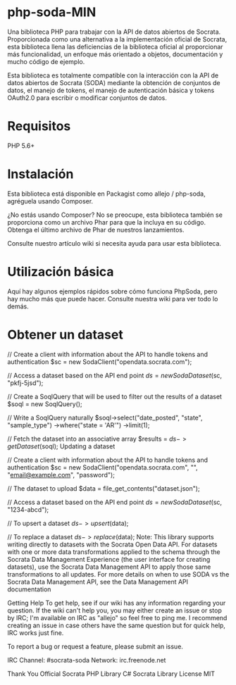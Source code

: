 # php-soda-MIN

Una biblioteca PHP para trabajar con la API de datos abiertos de Socrata. Proporcionada como una alternativa a la implementación oficial de Socrata, esta biblioteca llena las deficiencias de la biblioteca oficial al proporcionar más funcionalidad, un enfoque más orientado a objetos, documentación y mucho código de ejemplo.

Esta biblioteca es totalmente compatible con la interacción con la API de datos abiertos de Socrata (SODA) mediante la obtención de conjuntos de datos, el manejo de tokens, el manejo de autenticación básica y tokens OAuth2.0 para escribir o modificar conjuntos de datos.

# Requisitos
PHP 5.6+

# Instalación
Esta biblioteca está disponible en Packagist como allejo / php-soda, agréguela usando Composer.

¿No estás usando Composer? No se preocupe, esta biblioteca también se proporciona como un archivo Phar para que la incluya en su código. Obtenga el último archivo de Phar de nuestros lanzamientos.

Consulte nuestro artículo wiki si necesita ayuda para usar esta biblioteca.

# Utilización básica
Aquí hay algunos ejemplos rápidos sobre cómo funciona PhpSoda, pero hay mucho más que puede hacer. Consulte nuestra wiki para ver todo lo demás.

# Obtener un dataset

// Create a client with information about the API to handle tokens and authentication
$sc = new SodaClient("opendata.socrata.com");

// Access a dataset based on the API end point
$ds = new SodaDataset($sc, "pkfj-5jsd");

// Create a SoqlQuery that will be used to filter out the results of a dataset
$soql = new SoqlQuery();

// Write a SoqlQuery naturally
$soql->select("date_posted", "state", "sample_type")
     ->where("state = 'AR'")
     ->limit(1);

// Fetch the dataset into an associative array
$results = $ds->getDataset($soql);
Updating a dataset

// Create a client with information about the API to handle tokens and authentication
$sc = new SodaClient("opendata.socrata.com", "<token here>", "email@example.com", "password");

// The dataset to upload
$data = file_get_contents("dataset.json");

// Access a dataset based on the API end point
$ds = new SodaDataset($sc, "1234-abcd");

// To upsert a dataset
$ds->upsert($data);

// To replace a dataset
$ds->replace($data);
Note: This library supports writing directly to datasets with the Socrata Open Data API. For datasets with one or more data transformations applied to the schema through the Socrata Data Management Experience (the user interface for creating datasets), use the Socrata Data Management API to apply those same transformations to all updates. For more details on when to use SODA vs the Socrata Data Management API, see the Data Management API documentation

Getting Help
To get help, see if our wiki has any information regarding your question. If the wiki can't help you, you may either create an issue or stop by IRC; I'm available on IRC as "allejo" so feel free to ping me. I recommend creating an issue in case others have the same question but for quick help, IRC works just fine.

To report a bug or request a feature, please submit an issue.

IRC
Channel: #socrata-soda
Network: irc.freenode.net

Thank You
Official Socrata PHP Library
C# Socrata Library
License
MIT
